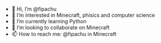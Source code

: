 - 👋 Hi, I’m @fipachu
- 👀 I’m interested in Minecraft, phisics and computer science
- 🌱 I’m currently learning Python
- 💞️ I’m looking to collaborate on Minecraft
- 📫 How to reach me: @fipachu in Minecraft

<!---
fipachu/fipachu is a ✨ special ✨ repository because its `README.md` (this file) appears on your GitHub profile.
You can click the Preview link to take a look at your changes.
--->
